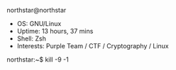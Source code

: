 northstar@northstar

- OS: GNU/Linux
- Uptime: 13 hours, 37 mins
- Shell: Zsh
- Interests: Purple Team / CTF / Cryptography / Linux

northstar:~$ kill -9 -1
